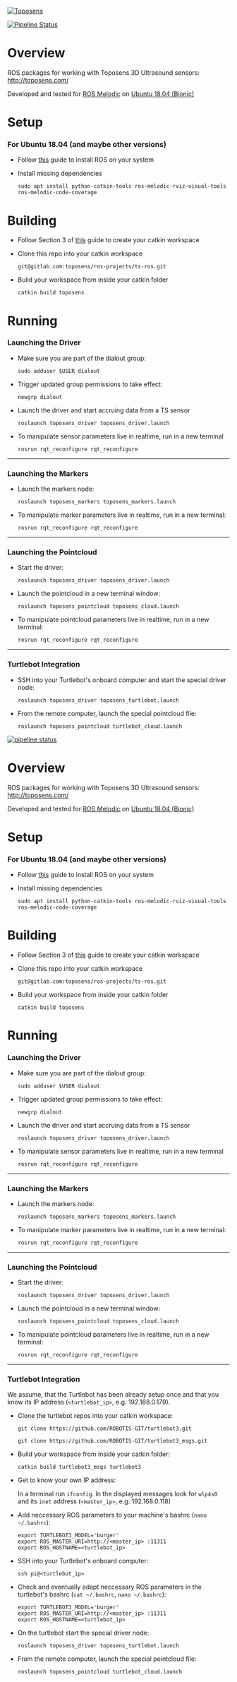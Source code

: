 [![Toposens](https://toposens.com/wp-content/themes/toposens/assets/img/logo2.png)](https://toposens.com)

[![Pipeline Status](https://gitlab.com/toposens/ros-projects/testci/badges/master/pipeline.svg)](https://gitlab.com/toposens/ros-projects/testci/commits/master)


# Overview

ROS packages for working with Toposens 3D Ultrasound sensors: http://toposens.com/

Developed and tested for [ROS Melodic](http://wiki.ros.org/melodic) on [Ubuntu 18.04 (Bionic)](http://releases.ubuntu.com/18.04/)


# Setup

### For Ubuntu 18.04 (and maybe other versions)

 *  Follow [this](http://wiki.ros.org/melodic/Installation/Ubuntu) guide to install ROS on your system
 
 *  Install missing dependencies
    
    `sudo apt install python-catkin-tools ros-melodic-rviz-visual-tools ros-melodic-code-coverage`


# Building

 *  Follow Section 3 of [this](http://wiki.ros.org/ROS/Tutorials/InstallingandConfiguringROSEnvironment) guide to create your catkin workspace

 *  Clone this repo into your catkin workspace
    
    `git@gitlab.com:toposens/ros-projects/ts-ros.git`

 *  Build your workspace from inside your catkin folder

    `catkin build toposens`


# Running

### Launching the Driver

 *  Make sure you are part of the dialout group:
 
    `sudo adduser $USER dialout`
 
 *  Trigger updated group permissions to take effect:

    `newgrp dialout`

 *  Launch the driver and start accruing data from a TS sensor
 
    `roslaunch toposens_driver toposens_driver.launch`
 
 *  To manipulate sensor parameters live in realtime, run in a new terminal

    `rosrun rqt_reconfigure rqt_reconfigure`
 
---
### Launching the Markers

 *  Launch the markers node:
 
    `roslaunch toposens_markers toposens_markers.launch`
 
 *  To manipulate marker parameters live in realtime, run in a new terminal:

    `rosrun rqt_reconfigure rqt_reconfigure`
 
---
### Launching the Pointcloud
 
 *  Start the driver:

    `roslaunch toposens_driver toposens_driver.launch`
 
 *  Launch the pointcloud in a new terminal window:

    `roslaunch toposens_pointcloud toposens_cloud.launch`

 *  To manipulate pointcloud parameters live in realtime, run in a new terminal:
 
    `rosrun rqt_reconfigure rqt_reconfigure`

---
### Turtlebot Integration

 *  SSH into your Turtlebot's onboard computer and start the special driver node:

    `roslaunch toposens_driver toposens_turtlebot.launch`
 
 *  From the remote computer, launch the special pointcloud file:

    `roslaunch toposens_pointcloud turtlebot_cloud.launch`

[![pipeline status](https://gitlab.com/toposens/ros-projects/ts-ros/badges/master/pipeline.svg)](https://gitlab.com/toposens/ros-projects/ts-ros/commits/master)


# Overview

ROS packages for working with Toposens 3D Ultrasound sensors: http://toposens.com/

Developed and tested for [ROS Melodic](http://wiki.ros.org/melodic) on [Ubuntu 18.04 (Bionic)](http://releases.ubuntu.com/18.04/)


# Setup

### For Ubuntu 18.04 (and maybe other versions)

 *  Follow [this](http://wiki.ros.org/melodic/Installation/Ubuntu) guide to install ROS on your system
 
 *  Install missing dependencies
    
    `sudo apt install python-catkin-tools ros-melodic-rviz-visual-tools ros-melodic-code-coverage`


# Building

 *  Follow Section 3 of [this](http://wiki.ros.org/ROS/Tutorials/InstallingandConfiguringROSEnvironment) guide to create your catkin workspace

 *  Clone this repo into your catkin workspace
    
    `git@gitlab.com:toposens/ros-projects/ts-ros.git`

 *  Build your workspace from inside your catkin folder

    `catkin build toposens`


# Running

### Launching the Driver

 *  Make sure you are part of the dialout group:
 
    `sudo adduser $USER dialout`
 
 *  Trigger updated group permissions to take effect:

    `newgrp dialout`

 *  Launch the driver and start accruing data from a TS sensor
 
    `roslaunch toposens_driver toposens_driver.launch`
 
 *  To manipulate sensor parameters live in realtime, run in a new terminal

    `rosrun rqt_reconfigure rqt_reconfigure`
 
---
### Launching the Markers

 *  Launch the markers node:
 
    `roslaunch toposens_markers toposens_markers.launch`
 
 *  To manipulate marker parameters live in realtime, run in a new terminal:

    `rosrun rqt_reconfigure rqt_reconfigure`
 
---
### Launching the Pointcloud
 
 *  Start the driver:

    `roslaunch toposens_driver toposens_driver.launch`
 
 *  Launch the pointcloud in a new terminal window:

    `roslaunch toposens_pointcloud toposens_cloud.launch`

 *  To manipulate pointcloud parameters live in realtime, run in a new terminal:
 
    `rosrun rqt_reconfigure rqt_reconfigure`

---
### Turtlebot Integration
We assume, that the Turtlebot has been already setup once and that you know its IP address (`<turtlebot_ip>`, e.g. 192.168.0.179).

 *  Clone the turtlebot repos into your catkin workspace:
    
    `git clone https://github.com/ROBOTIS-GIT/turtlebot3.git`

    `git clone https://github.com/ROBOTIS-GIT/turtlebot3_msgs.git`

 *  Build your workspace from inside your catkin folder:

    `catkin build turtlebot3_msgs turtlebot3`
    
 *  Get to know your own IP address:

    In a terminal run `ifconfig`. In the displayed messages look for `wlp4s0` and its `inet` address (`<master_ip>`, e.g. 192.168.0.118)
    
 *  Add neccessary ROS parameters to your machine's bashrc (`nano ~/.bashrc`):
    
    ```
    export TURTLEBOT3_MODEL='burger'
    export ROS_MASTER_URI=http://<master_ip> :11311
    export ROS_HOSTNAME=<turtlebot_ip>
    ```
    
 *  SSH into your Turtlebot's onboard computer:
 
    `ssh pi@<turtlebot_ip>`

 *  Check and eventually adapt neccessary ROS parameters in the turtlebot's bashrc (`cat ~/.bashrc`, `nano ~/.bashrc`):
    
    ```
    export TURTLEBOT3_MODEL='burger'
    export ROS_MASTER_URI=http://<master_ip> :11311
    export ROS_HOSTNAME=<turtlebot_ip>
    ```

 *  On the turtlebot start the special driver node:

    `roslaunch toposens_driver toposens_turtlebot.launch`
 
 *  From the remote computer, launch the special pointcloud file:

    `roslaunch toposens_pointcloud turtlebot_cloud.launch`
    
    
